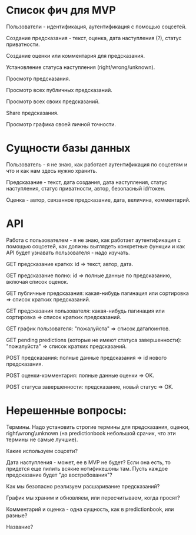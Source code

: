 # Список фич для MVP

Пользователи - идентификация, аутентификация с помощью соцсетей.

Создание предсказания - текст, оценка, дата наступления (?), статус приватности.

Создание оценки или комментария для предсказания.

Установление статуса наступления (right/wrong/unknown).

Просмотр предсказания.

Просмотр всех публичных предсказаний.

Просмотр всех своих предсказаний.

Share предсказания.

Просмотр графика своей личной точности.

# Сущности базы данных

Пользователь - я не знаю, как работает аутентификация по соцсетям и что и как нам здесь нужно хранить.

Предсказание - текст, дата создания, дата наступления, статус наступления, статус приватности, автор, безопасный id/токен.

Оценка - автор, связанное предсказание, дата, величина, комментарий.

# API

Работа с пользователем - я не знаю, как работает аутентификация с помощью соцсетей, как должны выглядеть конкретные функции и как API будет узнавать пользователя - надо изучать.

GET предсказание кратко: id => текст, автор, дата.

GET предсказание полно: id => полные данные по предсказанию, включая список оценок.

GET публичные предсказания: какая-нибудь пагинация или сортировка => список кратких предсказаний.

GET предсказания пользователя: какая-нибудь пагинация или сортировка => список кратких предсказаний.

GET график пользователя: "пожалуйста" => список датапоинтов.

GET pending predictions (которые не имеют статуса завершенности): "пожалуйста"  => список кратких предсказаний.

POST предсказания: полные данные предсказания => id нового предсказания.

POST оценки-комментария: полные данные оценки => OK.

POST статуса завершенности: предсказание, новый статус => OK.


# Нерешенные вопросы:

Термины. Надо установить строгие термины для предсказания, оценки, right\wrong\unknown (на predictionbook небольшой срачик, что эти термины не самые лучшие).

Какие используем соцсети?

Дата наступления - может, ее в MVP не будет? Если она есть, то придется еще пилить всякие нотификешоны там. Пусть каждое предсказание будет "до востребования"?

Как мы безопасно реализуем расшаривание предсказаний?

График мы храним и обновляем, или пересчитываем, когда просят?

Комментарий и оценка - одна сущность, как в predictionbook, или разные?

Название?
